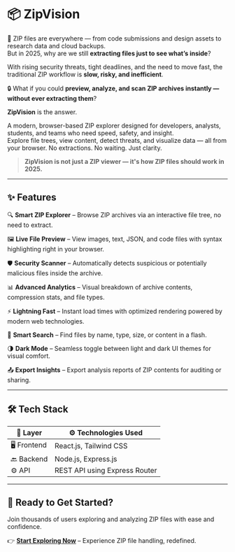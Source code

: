 # 📦 ZipVision

📣 ZIP files are everywhere — from code submissions and design assets to research data and cloud backups.  
But in 2025, why are we still **extracting files just to see what’s inside**?

With rising security threats, tight deadlines, and the need to move fast, the traditional ZIP workflow is **slow, risky, and inefficient**.

🔒 What if you could **preview, analyze, and scan ZIP archives instantly — without ever extracting them**?

**ZipVision** is the answer.

A modern, browser-based ZIP explorer designed for developers, analysts, students, and teams who need speed, safety, and insight.  
Explore file trees, view content, detect threats, and visualize data — all from your browser. No extractions. No waiting. Just clarity.

> **ZipVision is not just a ZIP viewer — it's how ZIP files should work in 2025.**



---

## ✨ Features

🔍 **Smart ZIP Explorer** – Browse ZIP archives via an interactive file tree, no need to extract.

🖼️ **Live File Preview** – View images, text, JSON, and code files with syntax highlighting right in your browser.

🛡️ **Security Scanner** – Automatically detects suspicious or potentially malicious files inside the archive.

📊 **Advanced Analytics** – Visual breakdown of archive contents, compression stats, and file types.

⚡ **Lightning Fast** – Instant load times with optimized rendering powered by modern web technologies.

🔎 **Smart Search** – Find files by name, type, size, or content in a flash.

🌗 **Dark Mode** – Seamless toggle between light and dark UI themes for visual comfort.

📤 **Export Insights** – Export analysis reports of ZIP contents for auditing or sharing.

---

## 🛠️ Tech Stack

| 🧩 Layer     | ⚙️ Technologies Used                      |
|-------------|--------------------------------------------|
| 🖥️ Frontend | React.js, Tailwind CSS                    |
| 🔙 Backend  | Node.js, Express.js                       |
| ⚙️ API      | REST API using Express Router              |

---

## 🚀 Ready to Get Started?

Join thousands of users exploring and analyzing ZIP files with ease and confidence.

👉 **[Start Exploring Now](#)** – Experience ZIP file handling, redefined.

